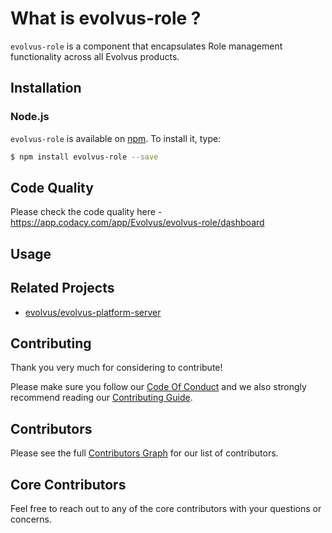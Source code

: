 # What is evolvus-role ?

`evolvus-role` is a component that encapsulates Role management functionality across all Evolvus products.

## Installation

### Node.js
`evolvus-role` is available on [npm](http://npmjs.org). To install it, type:

```bash
$ npm install evolvus-role --save
```

## Code Quality
Please check the code quality here - https://app.codacy.com/app/Evolvus/evolvus-role/dashboard
## Usage


## Related Projects
- [evolvus/evolvus-platform-server](https://github.com/Evolvus/evolvus-platform-server)

## Contributing
Thank you very much for considering to contribute!

Please make sure you follow our [Code Of Conduct](CODE_OF_CONDUCT.md) and we also strongly recommend reading our [Contributing Guide](CONTRIBUTING.md).


## Contributors

Please see the full [Contributors Graph](https://github.com/evolvus/evolvus-role/graphs/contributors) for our list of contributors.

## Core Contributors

Feel free to reach out to any of the core contributors with your questions or
concerns.
